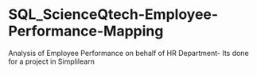 # SQL_ScienceQtech-Employee-Performance-Mapping
Analysis of Employee Performance on behalf of HR Department- Its done for a project in Simplilearn
